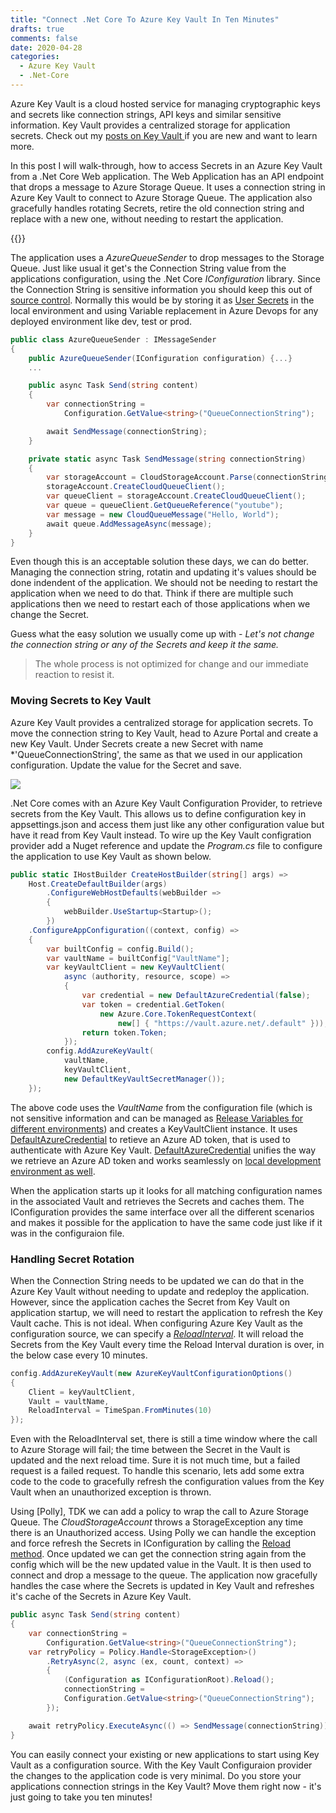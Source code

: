 ```yaml
---
title: "Connect .Net Core To Azure Key Vault In Ten Minutes"
drafts: true
comments: false
date: 2020-04-28
categories:
  - Azure Key Vault
  - .Net-Core
---
```


Azure Key Vault is a cloud hosted service for managing cryptographic keys and secrets like connection strings, API keys and similar sensitive information. Key Vault provides a centralized storage for application secrets. Check out my [posts on Key Vault ](https://www.rahulpnath.com/blog/category/azure-key-vault/) if you are new and want to learn more.

In this post I will walk-through, how to access Secrets in an Azure Key Vault from a .Net Core Web application. The Web Application has an API endpoint that drops a message to Azure Storage Queue. It uses a connection string in Azure Key Vault to connect to Azure Storage Queue. The application also gracefully handles rotating Secrets, retire the old connection string and replace with a new one, without needing to restart the application.

{{<youtube id="6l_kpygO0Ic">}}
<br />

The application uses a _AzureQueueSender_ to drop messages to the Storage Queue. Just like usual it get's the Connection String value from the applications configuration, using the .Net Core _IConfiguration_ library. Since the Connection String is sensitive information you should keep this out of [source control](/blog/keeping-sensitive-configuration-data-out-of-source-control/). Normally this would be by storing it as [User Secrets](https://docs.microsoft.com/en-us/aspnet/core/security/app-secrets) in the local environment and using Variable replacement in Azure Devops for any deployed environment like dev, test or prod.

```csharp
public class AzureQueueSender : IMessageSender
{
    public AzureQueueSender(IConfiguration configuration) {...}
    ...

    public async Task Send(string content)
    {
        var connectionString =
            Configuration.GetValue<string>("QueueConnectionString");

        await SendMessage(connectionString);
    }

    private static async Task SendMessage(string connectionString)
    {
        var storageAccount = CloudStorageAccount.Parse(connectionString);
        storageAccount.CreateCloudQueueClient();
        var queueClient = storageAccount.CreateCloudQueueClient();
        var queue = queueClient.GetQueueReference("youtube");
        var message = new CloudQueueMessage("Hello, World");
        await queue.AddMessageAsync(message);
    }
}
```

Even though this is an acceptable solution these days, we can do better. Managing the connection string, rotatin and updating it's values should be done indendent of the application. We should not be needing to restart the application when we need to do that. Think if there are multiple such applications then we need to restart each of those applications when we change the Secret.

Guess what the easy solution we usually come up with - _Let's not change the connection string or any of the Secrets and keep it the same._

> The whole process is not optimized for change and our immediate reaction to resist it.

### Moving Secrets to Key Vault

Azure Key Vault provides a centralized storage for application secrets. To move the connection string to Key Vault, head to Azure Portal and create a new Key Vault. Under Secrets create a new Secret with name \*'QueueConnectionString', the same as that we used in our application configuration. Update the value for the Secret and save.

![](/images/keyvault_secrets.jpg)

.Net Core comes with an Azure Key Vault Configuration Provider, to retrieve secrets from the Key Vault. This allows us to define configuration key in appsettings.json and access them just like any other configuration value but have it read from Key Vault instead. To wire up the Key Vault configration provider add a Nuget reference and update the _Program.cs_ file to configure the application to use Key Vault as shown below.

```csharp
public static IHostBuilder CreateHostBuilder(string[] args) =>
    Host.CreateDefaultBuilder(args)
        .ConfigureWebHostDefaults(webBuilder =>
        {
            webBuilder.UseStartup<Startup>();
        })
    .ConfigureAppConfiguration((context, config) =>
    {
        var builtConfig = config.Build();
        var vaultName = builtConfig["VaultName"];
        var keyVaultClient = new KeyVaultClient(
            async (authority, resource, scope) =>
            {
                var credential = new DefaultAzureCredential(false);
                var token = credential.GetToken(
                    new Azure.Core.TokenRequestContext(
                        new[] { "https://vault.azure.net/.default" }));
                return token.Token;
            });
        config.AddAzureKeyVault(
            vaultName,
            keyVaultClient,
            new DefaultKeyVaultSecretManager());
    });
```

The above code uses the _VaultName_ from the configuration file (which is not sensitive information and can be managed as [Release Variables for different environments](TDK)) and creates a KeyVaultClient instance. It uses [DefaultAzureCredential](/blog/defaultazurecredential_from_azure_sdk/) to retieve an Azure AD token, that is used to authenticate with Azure Key Vault. [DefaultAzureCredential](/blog/defaultazurecredential_from_azure_sdk/) unifies the way we retrieve an Azure AD token and works seamlessly on [local development environment as well](/blog/azure_managed_service_identity_and_local_development/).

When the application starts up it looks for all matching configuration names in the associated Vault and retrieves the Secrets and caches them. The IConfiguration provides the same interface over all the different scenarios and makes it possible for the application to have the same code just like if it was in the configuraion file.

### Handling Secret Rotation

When the Connection String needs to be updated we can do that in the Azure Key Vault without needing to update and redeploy the application. However, since the application caches the Secret from Key Vault on application startup, we will need to restart the application to refresh the Key Vault cache. This is not ideal. When configuring Azure Key Vault as the configuration source, we can specify a _[ReloadInterval]()_. It will reload the Secrets from the Key Vault every time the Reload Interval duration is over, in the below case every 10 minutes.

```csharp
config.AddAzureKeyVault(new AzureKeyVaultConfigurationOptions()
{
    Client = keyVaultClient,
    Vault = vaultName,
    ReloadInterval = TimeSpan.FromMinutes(10)
});
```

Even with the ReloadInterval set, there is still a time window where the call to Azure Storage will fail; the time between the Secret in the Vault is updated and the next reload time. Sure it is not much time, but a failed request is a failed request. To handle this scenario, lets add some extra code to the code to gracefully refresh the configuration values from the Key Vault when an unauthorized exception is thrown.

Using [Polly], TDK we can add a policy to wrap the call to Azure Storage Queue. The _CloudStorageAccount_ throws a StorageException any time there is an Unauthorized access. Using Polly we can handle the exception and force refresh the Secrets in IConfiguration by calling the [Reload method](TDK). Once updated we can get the connection string again from the config which will be the new updated value in the Vault. It is then used to connect and drop a message to the queue. The application now gracefully handles the case where the Secrets is updated in Key Vault and refreshes it's cache of the Secrets in Azure Key Vault.

```csharp
public async Task Send(string content)
{
    var connectionString =
        Configuration.GetValue<string>("QueueConnectionString");
    var retryPolicy = Policy.Handle<StorageException>()
        .RetryAsync(2, async (ex, count, context) =>
        {
            (Configuration as IConfigurationRoot).Reload();
            connectionString =
            Configuration.GetValue<string>("QueueConnectionString");
        });

    await retryPolicy.ExecuteAsync(() => SendMessage(connectionString));
}
```

You can easily connect your existing or new applications to start using Key Vault as a configuration source. With the Key Vault Configuraion provider the changes to the application code is very minimal. Do you store your applications connection strings in the Key Vault? Move them right now - it's just going to take you ten minutes!
